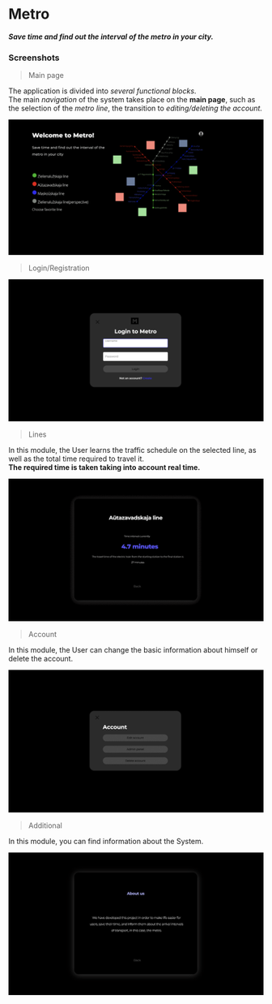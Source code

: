 # Metro

***Save time and find out the interval of the metro in your city.***

### Screenshots

> Main page

The application is divided into *several functional blocks*.  
The main *navigation* of the system takes place on the **main page**, 
such as the selection of the *metro line*, the transition to *editing/deleting the account.*

![Main window](docs/screenshots/main-window.gif)

> Login/Registration

![Authorization windows](docs/screenshots/authorization.gif)

> Lines

In this module, the User learns the traffic schedule on the 
selected line, as well as the total time required to travel it.  
**The required time is taken taking into account real time.**

![Line windows](docs/screenshots/line-examples.gif)

> Account

In this module, the User can change the basic information about 
himself or delete the account.

![Account windows](docs/screenshots/acc-examples.gif)

> Additional 

In this module, you can find information about the System.

![About us](docs/screenshots/about.png)
